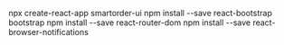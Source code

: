 npx create-react-app smartorder-ui
npm install --save react-bootstrap bootstrap
npm install --save react-router-dom
npm install --save react-browser-notifications